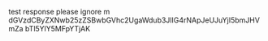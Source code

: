 test response please ignore m
dGVzdCByZXNwb25zZSBwbGVhc2UgaWdub3JlIG4rNApJeUJuYjI5bmJHVmZa
bTl5YlY5MFpYTjAK
